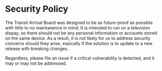 # Security Policy

The Transit Arrival Board was designed to be as future-proof as possible with little to no maintanence in mind. It is intended to run on a television dispay, so there should not be any personal information or accounts stored on the same device. As a result, it is not likely for us to address security concerns should they arise, espically if the solution is to update to a new release with breaking changes.

Regardless, please file an issue if a critical vulnerability is detected, and it may or may not be addressed.

